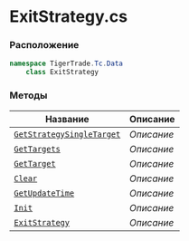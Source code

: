 
# ExitStrategy.cs
### Расположение
```csharp
namespace TigerTrade.Tc.Data  
    class ExitStrategy
```

### Методы
| Название | Описание |
| --- | --- |
| [`GetStrategySingleTarget`](./Методы/GetStrategySingleTarget.md) | *Описание* |
| [`GetTargets`](./Методы/GetTargets.md) | *Описание* |
| [`GetTarget`](./Методы/GetTarget.md) | *Описание* |
| [`Clear`](./Методы/Clear.md) | *Описание* |
| [`GetUpdateTime`](./Методы/GetUpdateTime.md) | *Описание* |
| [`Init`](./Методы/Init.md) | *Описание* |
| [`ExitStrategy`](./Методы/ExitStrategy.md) | *Описание* |
